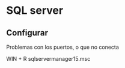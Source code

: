 # SQL  server

## Configurar 

Problemas con los puertos, o que no conecta

WIN + R
sqlservermanager15.msc